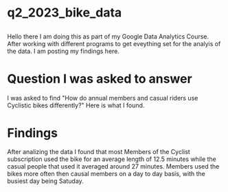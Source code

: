 # q2_2023_bike_data

##
Hello there I am doing this as part of my Google Data Analytics Course. After working with different programs to get eveything set for the analyis of the data. I am posting my findings here.
##
# Question I was asked to answer
I was asked to find "How do annual members and casual riders use Cyclistic bikes differently?" Here is what I found.
# Findings
After analizing the data I found that most Members of the Cyclist subscription used the bike for an average length of 12.5 minutes while the casual people that used it averaged around 27 minutes. Members used the bikes more often then causal members on a day to day basis, with the busiest day being Satuday.
